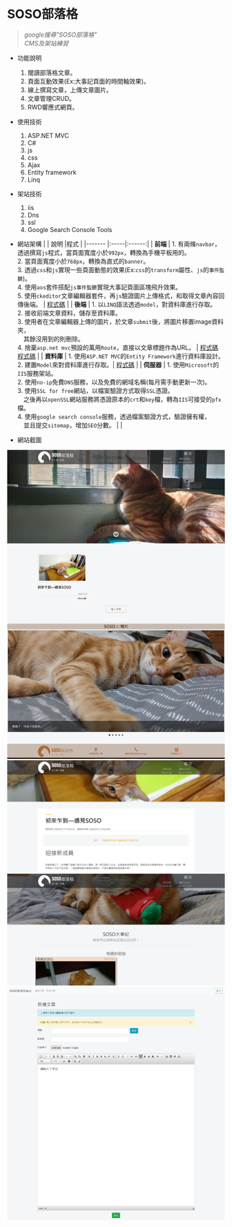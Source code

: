 # SOSO部落格
> _google搜尋"SOSO部落格"_  
> _CMS及架站練習_   

* 功能說明
  1. 閱讀部落格文章。
  2. 頁面互動效果(Ex:大事記頁面的時間軸效果)。
  3. 線上撰寫文章，上傳文章圖片。
  4. 文章管理CRUD。
  5. RWD響應式網頁。
 
* 使用技術
  1. ASP.NET MVC
  2. C#
  3. js
  4. css
  5. Ajax
  6. Entity framework
  7. Linq

* 架站技術
  1. iis
  2. Dns
  3. ssl
  4. Google Search Console Tools
  
* 網站架構
  |        | 說明 |程式 |
  |------- |:-----|:------:|
  | **前端**   |  1. 有兩條`navbar`，透過撰寫`js`程式，當頁面寬度小於`992px`，轉換為手機平板用的。 <br>2. 當頁面寬度小於`768px`，轉換為直式的`banner`。</br> 3. 透過`css`和`js`實現一些頁面動態的效果(Ex:`css`的`transform`屬性、`js`的`事件監聽`)。</br>4. 使用`aos`套件搭配`js事件監聽`實現大事記頁面區塊飛升效果。</br>5. 使用`ckeditor`文章編輯器套件，再`js`驗證圖片上傳格式，和取得文章內容回傳後端。 |  [程式碼](https://github.com/hank444tw/0110Work_online/tree/master/0110Work/Views) |
  | **後端**   |  1. 以`LINQ`語法透過`model`，對資料庫進行存取。</br> 2. 接收前端文章資料，儲存至資料庫。</br> 3. 使用者在文章編輯器上傳的圖片，於文章`submit`後，將圖片移置image資料夾，</br>&emsp;其餘沒用到的則刪除。</br> 4. 捨棄`asp.net mvc`預設的萬用`Route`，直接以文章標題作為URL。 |  [程式碼](https://github.com/hank444tw/0110Work_online/blob/master/0110Work/Controllers/HomeController.cs)</br> [程式碼](https://github.com/hank444tw/0110Work_online/blob/master/0110Work/App_Start/RouteConfig.cs) |
  | **資料庫** | 1. 使用`ASP.NET MVC`的`Entity Framework`進行資料庫設計。</br> 2. 建置`Model`來對資料庫進行存取。| [程式碼](https://github.com/hank444tw/0110Work_online/tree/master/0110Work/Models) |
  | **伺服器** |  1. 使用`Microsoft`的`IIS`服務架站。</br> 2. 使用`no-ip`免費`DNS`服務，以及免費的網域名稱(每月需手動更新一次)。</br> 3. 使用`SSL for free`網站，以檔案驗證方式取得`SSL`憑證。</br>&emsp;之後再以`openSSL`網站服務將憑證原本的`crt`和`key`檔，轉為`IIS`可接受的`pfx`檔。</br> 4. 使用`google search console`服務，透過檔案驗證方式，驗證擁有權，</br>&emsp;並且提交`sitemap`，增加`SEO`分數。 |  | 

* 網站截圖
<img src="https://github.com/hank444tw/0110Work_online/blob/master/Demo1.jpg" stryle="float:right" />  

<img src="https://github.com/hank444tw/0110Work_online/blob/master/Demo2.jpg" stryle="float:right" />    

<img src="https://github.com/hank444tw/0110Work_online/blob/master/Demo3.jpg" stryle="float:right" />     

<img src="https://github.com/hank444tw/0110Work_online/blob/master/Demo4.jpg" stryle="float:right" />
